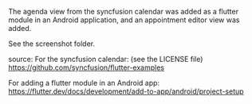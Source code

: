 The agenda view from the syncfusion calendar was added as a flutter module
in an Android application, and an appointment editor view was added.

See the screenshot folder.

source:
For the syncfusion calendar: (see the LICENSE file)
https://github.com/syncfusion/flutter-examples

For adding a flutter module in an Android app:
https://flutter.dev/docs/development/add-to-app/android/project-setup
